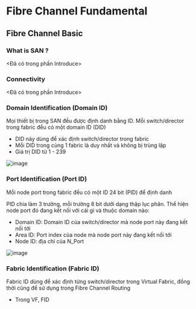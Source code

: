 # Fibre Channel Fundamental

## Fibre Channel Basic

### What is SAN ?

<Đã có trong phần Introduce>

### Connectivity

<Đã có trong phần Introduce>


### Domain Identification (Domain ID)

Mọi thiết bị trong SAN đều được định danh bằng ID. Mỗi switch/director trong fabric đều có một domain ID (DID)
- DID này dùng để xác định switch/director trong fabric
- Mỗi DID trong cùng 1 fabric là duy nhất và không bị trùng lặp
- Giá trị DID từ 1 - 239

![image](https://user-images.githubusercontent.com/32956424/130006621-b9fae520-6b7c-48bc-954e-4b7f30a8633c.png)

### Port Identification (Port ID)

Mỗi node port trong fabric đều có một ID 24 bit (PID) để định danh

PID chia làm 3 trường, mỗi trường 8 bit dưới dạng thập lục phân. Thể hiện node port đó đang kết nối với cái gì và thuộc domain nào:
- Domain ID: Domain ID của switch/director mà node port này đang kết nối tới 
- Area ID: Port index của node mà node port này đang kết nối tới
- Node ID: địa chỉ của N_Port

![image](https://user-images.githubusercontent.com/32956424/130007695-828e5970-3a9a-4a2c-9e9f-56e50e761b44.png)

### Fabric Identification (Fabric ID)

Fabric ID dùng để xác định từng switch/director trong Virtual Fabric, đồng thời cũng để sử dụng trong Fibre Channel Routing
- Trong VF, FID 



























